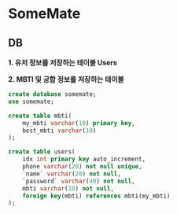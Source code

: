 # SomeMate


## DB
**1. 유저 정보를 저장하는 테이블 Users** <br>

**2. MBTI 및 궁합 정보를 저장하는 테이블** <br>


```sql
create database somemate;
use somemate;

create table mbti(
    my_mbti varchar(10) primary key,
    best_mbti varchar(10)
);

create table users(
    idx int primary key auto_increment,
    phone varchar(20) not null unique,
    `name` varchar(20) not null,
    `password` varchar(40) not null,
    mbti varchar(10) not null,
    foreign key(mbti) references mbti(my_mbti)
);

```
